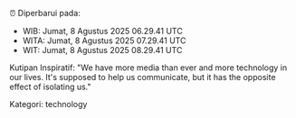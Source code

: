 ⏰ Diperbarui pada:
- WIB: Jumat, 8 Agustus 2025 06.29.41 UTC
- WITA: Jumat, 8 Agustus 2025 07.29.41 UTC
- WIT: Jumat, 8 Agustus 2025 08.29.41 UTC

Kutipan Inspiratif:
"We have more media than ever and more technology in our lives. It's supposed to help us communicate, but it has the opposite effect of isolating us."


Kategori: technology

